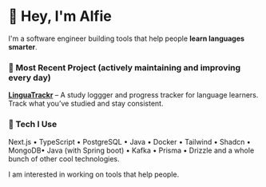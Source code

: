 
# 👋 Hey, I'm Alfie

I'm a software engineer building tools that help people **learn languages smarter**.

### 🚀 Most Recent Project (actively maintaining and improving every day)
**[LinguaTrackr](https://linguatrackr.com)** – A study loggger and progress tracker for language learners. Track what you’ve studied and stay consistent.

### 🧰 Tech I Use
Next.js • TypeScript • PostgreSQL • Java • Docker • Tailwind • Shadcn • MongoDB• Java (with Spring boot) • Kafka • Prisma  • Drizzle and a whole bunch of other cool technologies.

I am interested in working on tools that help people. 
